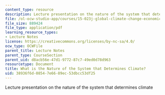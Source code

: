 ```yaml
---
content_type: resource
description: Lecture presentation on the nature of the system that determines climate
file: /ol-ocw-studio-app/courses/15-023j-global-climate-change-economics-science-and-policy-spring-2008/38936f6d08547e6689ec53dbcc53df25_replacements.pdf
file_size: 889424
file_type: application/pdf
learning_resource_types:
- Lecture Notes
license: https://creativecommons.org/licenses/by-nc-sa/4.0/
ocw_type: OCWFile
parent_title: Lecture Notes
parent_type: CourseSection
parent_uid: d8acb56e-47d1-9772-87c7-49ed0d78d963
resourcetype: Document
title: What is the Nature of the System that Determines Climate?
uid: 38936f6d-0854-7e66-89ec-53dbcc53df25
---
```

Lecture presentation on the nature of the system that determines climate